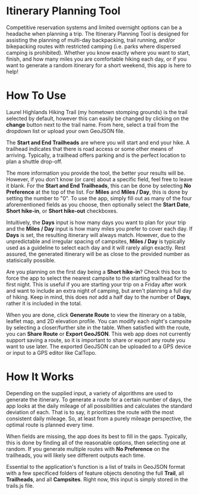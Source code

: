 # Itinerary Planning Tool

Competitive reservation systems and limited overnight options can be a headache when planning a trip. The Itinerary Planning Tool is designed for assisting the planning of multi-day backpacking, trail running, and/or bikepacking routes with restricted camping (i.e. parks where dispersed camping is prohibited). Whether you know exactly where you want to start, finish, and how many miles you are comfortable hiking each day, or if you want to generate a random itinerary for a short weekend, this app is here to help!

# How To Use

Laurel Highlands Hiking Trail (my hometown stomping grounds) is the trail selected by default, however this can easily be changed by clicking on the <b>change</b> button next to the trail name. From here, select a trail from the dropdown list or upload your own GeoJSON file.

The <b>Start and End Trailheads</b> are where you will start and end your hike. A trailhead indicates that there is road access or some other means of arriving. Typically, a trailhead offers parking and is the perfect location to plan a shuttle drop-off. 

The more information you provide the tool, the better your results will be. However, if you don't know (or care) about a specific field, feel free to leave it blank. For the <b>Start and End Trailheads</b>, this can be done by selecting <b>No Preference</b> at the top of the list. For <b>Miles</b> and <b>Miles / Day</b>, this is done by setting the number to "0". To use the app, simply fill out as many of the four aforementioned fields as you choose, then optionally select the <b>Start Date</b>, <b>Short hike-in</b>, or <b>Short hike-out</b> checkboxes.

Intuitively, the <b>Days</b> input is how many days you want to plan for your trip and the <b>Miles / Day</b> input is how many miles you prefer to cover each day. If <b>Days</b> is set, the resulting itinerary will always match. However, due to the unpredictable and irregular spacing of campsites, <b>Miles / Day</b> is typically used as a guideline to select each day and it will rarely align exactly. Rest assured, the generated itinerary will be as close to the provided number as statisically possible.

Are you planning on the first day being a <b>Short hike-in</b>? Check this box to force the app to select the nearest campsite to the starting trailhead for the first night. This is useful if you are starting your trip on a Friday after work and want to include an extra night of camping, but aren't planning a full day of hiking. Keep in mind, this does <i>not</i> add a half day to the number of <b>Days</b>, rather it is included in the total.

When you are done, click <b>Generate Route</b> to view the itinerary on a table, leaflet map, and 2D elevation profile. You can modify each night's campsite by selecting a closer/further site in the table. When satisfied with the route, you can <b>Share Route</b> or <b>Export GeoJSON</b>. This web app does not currently support saving a route, so it is important to share or export any route you want to use later. The exported GeoJSON can be uploaded to a GPS device or input to a GPS editor like CalTopo.

# How It Works

Depending on the supplied input, a variety of algorithms are used to generate the itinerary. To generate a route for a certain number of days, the app looks at the daily mileage of all possibilities and calculates the standard deviation of each. That is to say, it prioritizes the route with the most consistent daily mileage. So, at least from a purely mileage perspective, the optimal route is planned every time.

When fields are missing, the app does its best to fill in the gaps. Typically, this is done by finding all of the reasonable options, then selecting one at random. If you generate multiple routes with <b>No Preference</b> on the trailheads, you will likely see different outputs each time.

Essential to the application's function is a list of trails in GeoJSON format with a few specificed folders of feature objects denoting the full <b>Trail</b>, all <b>Trailheads</b>, and all <b>Campsites</b>. Right now, this input is simply stored in the trails.js file.
